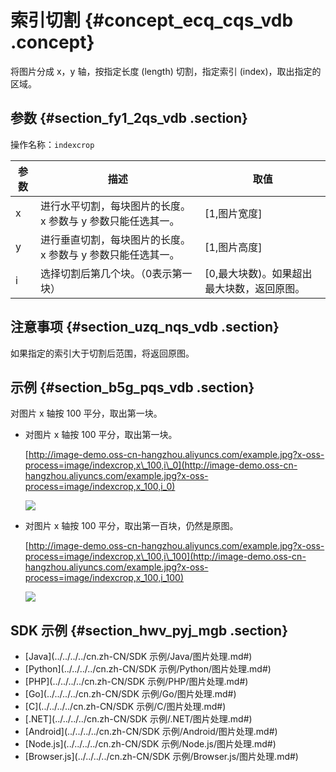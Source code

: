 # 索引切割 {#concept_ecq_cqs_vdb .concept}

将图片分成 x，y 轴，按指定长度 \(length\) 切割，指定索引 \(index\)，取出指定的区域。

## 参数 {#section_fy1_2qs_vdb .section}

操作名称：`indexcrop` 

|参数|描述|取值|
|--|--|--|
| x |进行水平切割，每块图片的长度。x 参数与 y 参数只能任选其一。|\[1,图片宽度\]|
| y |进行垂直切割，每块图片的长度。x 参数与 y 参数只能任选其一。|\[1,图片高度\]|
| i |选择切割后第几个块。（0表示第一块）|\[0,最大块数\)。如果超出最大块数，返回原图。|

## 注意事项 {#section_uzq_nqs_vdb .section}

如果指定的索引大于切割后范围，将返回原图。

## 示例 {#section_b5g_pqs_vdb .section}

对图片 x 轴按 100 平分，取出第一块。

-   对图片 x 轴按 100 平分，取出第一块。

     [http://image-demo.oss-cn-hangzhou.aliyuncs.com/example.jpg?x-oss-process=image/indexcrop,x\_100,i\_0](http://image-demo.oss-cn-hangzhou.aliyuncs.com/example.jpg?x-oss-process=image/indexcrop,x_100,i_0) 

    ![](http://static-aliyun-doc.oss-cn-hangzhou.aliyuncs.com/assets/img/4773/15616017262498_zh-CN.jpg)

-   对图片 x 轴按 100 平分，取出第一百块，仍然是原图。

     [http://image-demo.oss-cn-hangzhou.aliyuncs.com/example.jpg?x-oss-process=image/indexcrop,x\_100,i\_100](http://image-demo.oss-cn-hangzhou.aliyuncs.com/example.jpg?x-oss-process=image/indexcrop,x_100,i_100) 

    ![](http://static-aliyun-doc.oss-cn-hangzhou.aliyuncs.com/assets/img/4773/15616017262500_zh-CN.jpg)


## SDK 示例 {#section_hwv_pyj_mgb .section}

-    [Java](../../../../cn.zh-CN/SDK 示例/Java/图片处理.md#) 
-    [Python](../../../../cn.zh-CN/SDK 示例/Python/图片处理.md#) 
-    [PHP](../../../../cn.zh-CN/SDK 示例/PHP/图片处理.md#) 
-    [Go](../../../../cn.zh-CN/SDK 示例/Go/图片处理.md#) 
-    [C](../../../../cn.zh-CN/SDK 示例/C/图片处理.md#) 
-    [.NET](../../../../cn.zh-CN/SDK 示例/.NET/图片处理.md#) 
-    [Android](../../../../cn.zh-CN/SDK 示例/Android/图片处理.md#) 
-    [Node.js](../../../../cn.zh-CN/SDK 示例/Node.js/图片处理.md#) 
-    [Browser.js](../../../../cn.zh-CN/SDK 示例/Browser.js/图片处理.md#) 

